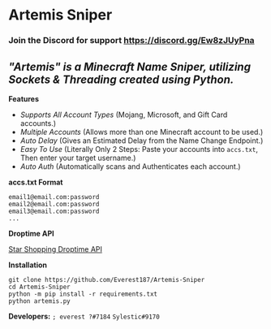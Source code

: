 # Artemis Sniper

### Join the Discord for support https://discord.gg/Ew8zJUyPna

***"Artemis" is a Minecraft Name Sniper, utilizing Sockets & Threading created using Python.***
-----

**Features**
- *Supports All Account Types* (Mojang, Microsoft, and Gift Card accounts.)
- *Multiple Accounts* (Allows more than one Minecraft account to be used.)
- *Auto Delay* (Gives an Estimated Delay from the Name Change Endpoint.)
- *Easy To Use* (Literally Only 2 Steps: Paste your accounts into `accs.txt`, Then enter your target username.)
- *Auto Auth* (Automatically scans and Authenticates each account.)

**accs.txt Format**
```
email1@email.com:password
email2@email.com:password
email3@email.com:password
...
```

**Droptime API**

[Star Shopping Droptime API](https://star.shopping/)

**Installation**

```
git clone https://github.com/Everest187/Artemis-Sniper
cd Artemis-Sniper
python -m pip install -r requirements.txt
python artemis.py
```

**Developers:** `; everest ?#7184` `Sylestic#9170`
